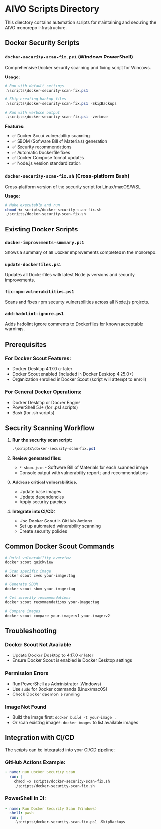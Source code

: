 # AIVO Scripts Directory

This directory contains automation scripts for maintaining and securing the
AIVO monorepo infrastructure.

## Docker Security Scripts

### `docker-security-scan-fix.ps1` (Windows PowerShell)

Comprehensive Docker security scanning and fixing script for Windows.

**Usage:**

```powershell
# Run with default settings
.\scripts\docker-security-scan-fix.ps1

# Skip creating backup files
.\scripts\docker-security-scan-fix.ps1 -SkipBackups

# Run with verbose output
.\scripts\docker-security-scan-fix.ps1 -Verbose
```

**Features:**

- ✅ Docker Scout vulnerability scanning
- ✅ SBOM (Software Bill of Materials) generation
- ✅ Security recommendations
- ✅ Automatic Dockerfile fixes
- ✅ Docker Compose format updates
- ✅ Node.js version standardization

### `docker-security-scan-fix.sh` (Cross-platform Bash)

Cross-platform version of the security script for Linux/macOS/WSL.

**Usage:**

```bash
# Make executable and run
chmod +x scripts/docker-security-scan-fix.sh
./scripts/docker-security-scan-fix.sh
```

## Existing Docker Scripts

### `docker-improvements-summary.ps1`

Shows a summary of all Docker improvements completed in the monorepo.

### `update-dockerfiles.ps1`

Updates all Dockerfiles with latest Node.js versions and security improvements.

### `fix-npm-vulnerabilities.ps1`

Scans and fixes npm security vulnerabilities across all Node.js projects.

### `add-hadolint-ignore.ps1`

Adds hadolint ignore comments to Dockerfiles for known acceptable warnings.

## Prerequisites

### For Docker Scout Features:

- Docker Desktop 4.17.0 or later
- Docker Scout enabled (included in Docker Desktop 4.25.0+)
- Organization enrolled in Docker Scout (script will attempt to enroll)

### For General Docker Operations:

- Docker Desktop or Docker Engine
- PowerShell 5.1+ (for .ps1 scripts)
- Bash (for .sh scripts)

## Security Scanning Workflow

1. **Run the security scan script:**

   ```powershell
   .\scripts\docker-security-scan-fix.ps1
   ```

2. **Review generated files:**
   - `*-sbom.json` - Software Bill of Materials for each scanned image
   - Console output with vulnerability reports and recommendations

3. **Address critical vulnerabilities:**
   - Update base images
   - Update dependencies
   - Apply security patches

4. **Integrate into CI/CD:**
   - Use Docker Scout in GitHub Actions
   - Set up automated vulnerability scanning
   - Create security policies

## Common Docker Scout Commands

```bash
# Quick vulnerability overview
docker scout quickview

# Scan specific image
docker scout cves your-image:tag

# Generate SBOM
docker scout sbom your-image:tag

# Get security recommendations
docker scout recommendations your-image:tag

# Compare images
docker scout compare your-image:v1 your-image:v2
```

## Troubleshooting

### Docker Scout Not Available

- Update Docker Desktop to 4.17.0 or later
- Ensure Docker Scout is enabled in Docker Desktop settings

### Permission Errors

- Run PowerShell as Administrator (Windows)
- Use `sudo` for Docker commands (Linux/macOS)
- Check Docker daemon is running

### Image Not Found

- Build the image first: `docker build -t your-image .`
- Or scan existing images: `docker images` to list available images

## Integration with CI/CD

The scripts can be integrated into your CI/CD pipeline:

### GitHub Actions Example:

```yaml
- name: Run Docker Security Scan
  run: |
    chmod +x scripts/docker-security-scan-fix.sh
    ./scripts/docker-security-scan-fix.sh
```

### PowerShell in CI:

```yaml
- name: Run Docker Security Scan (Windows)
  shell: pwsh
  run: |
    .\scripts\docker-security-scan-fix.ps1 -SkipBackups
```
